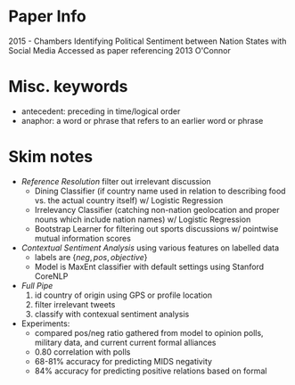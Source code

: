 # Paper Info
2015 - Chambers
Identifying Political Sentiment between Nation States with Social Media
Accessed as paper referencing 2013 O'Connor

# Misc. keywords
- antecedent: preceding in time/logical order
- anaphor: a word or phrase that refers to an earlier word or phrase

# Skim notes
- *Reference Resolution* filter out irrelevant discussion 
    - Dining Classifier (if country name used in relation to describing food
        vs. the actual country itself) w/ Logistic Regression
    - Irrelevancy Classifier (catching non-nation geolocation and proper nouns
        which include nation names) w/ Logistic Regression
    - Bootstrap Learner for filtering out sports discussions w/ pointwise
        mutual information scores
- *Contextual Sentiment Analysis* using various features on labelled data
    - labels are $\{neg, pos, objective\}$
    - Model is MaxEnt classifier with default settings using Stanford CoreNLP
- *Full Pipe* 
    1. id country of origin using GPS or profile location
    2. filter irrelevant tweets
    3. classify with contexual sentiment analysis
- Experiments:
    - compared pos/neg ratio gathered from model to opinion polls, military 
        data, and current current formal alliances
    - 0.80 correlation with polls
    - 68-81% accuracy for predicting MIDS negativity
    - 84% accuracy for predicting positive relations based on formal

